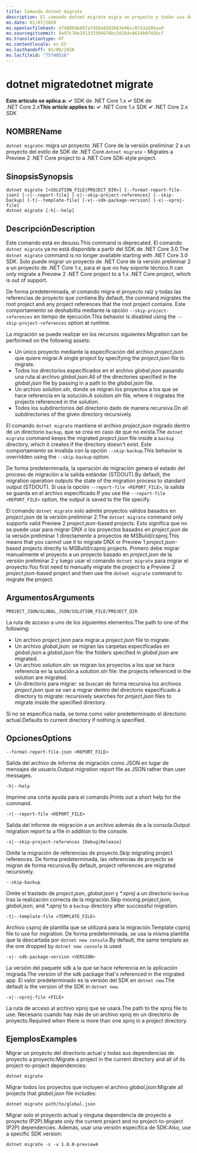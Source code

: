 ```yaml
---
title: Comando dotnet migrate
description: El comando dotnet migrate migra un proyecto y todas sus dependencias.
ms.date: 01/07/2020
ms.openlocfilehash: d746069b897a7458e0262663e96cc8743a586aa9
ms.sourcegitcommit: 9a97c76e141333394676bc5d264c6624b6f45bcf
ms.translationtype: HT
ms.contentlocale: es-ES
ms.lasthandoff: 01/08/2020
ms.locfileid: "75740516"
---
```

# <a name="dotnet-migrate"></a><span data-ttu-id="6bc69-103">dotnet migrate</span><span class="sxs-lookup"><span data-stu-id="6bc69-103">dotnet migrate</span></span>

<span data-ttu-id="6bc69-104">**Este artículo se aplica a: ✓** SDK de .NET Core 1.x **✓** SDK de .NET Core 2.x</span><span class="sxs-lookup"><span data-stu-id="6bc69-104">**This article applies to: ✓** .NET Core 1.x SDK **✓** .NET Core 2.x SDK</span></span>

## <a name="name"></a><span data-ttu-id="6bc69-105">NOMBRE</span><span class="sxs-lookup"><span data-stu-id="6bc69-105">Name</span></span>

<span data-ttu-id="6bc69-106">`dotnet migrate`: migra un proyecto .NET Core de la versión preliminar 2 a un proyecto del estilo de SDK de .NET Core.</span><span class="sxs-lookup"><span data-stu-id="6bc69-106">`dotnet migrate` - Migrates a Preview 2 .NET Core project to a .NET Core SDK-style project.</span></span>

## <a name="synopsis"></a><span data-ttu-id="6bc69-107">Sinopsis</span><span class="sxs-lookup"><span data-stu-id="6bc69-107">Synopsis</span></span>

```dotnetcli
dotnet migrate [<SOLUTION_FILE|PROJECT_DIR>] [--format-report-file-json] [-r|--report-file] [-s|--skip-project-references] [--skip-backup] [-t|--template-file] [-v|--sdk-package-version] [-x|--xproj-file]
dotnet migrate [-h|--help]
```

## <a name="description"></a><span data-ttu-id="6bc69-108">Descripción</span><span class="sxs-lookup"><span data-stu-id="6bc69-108">Description</span></span>

<span data-ttu-id="6bc69-109">Este comando está en desuso.</span><span class="sxs-lookup"><span data-stu-id="6bc69-109">This command is deprecated.</span></span> <span data-ttu-id="6bc69-110">El comando `dotnet migrate` ya no está disponible a partir del SDK de .NET Core 3.0.</span><span class="sxs-lookup"><span data-stu-id="6bc69-110">The `dotnet migrate` command is no longer available starting with .NET Core 3.0 SDK.</span></span> <span data-ttu-id="6bc69-111">Solo puede migrar un proyecto de .NET Core de la versión preliminar 2 a un proyecto de .NET Core 1.x, para el que no hay soporte técnico.</span><span class="sxs-lookup"><span data-stu-id="6bc69-111">It can only migrate a Preview 2 .NET Core project to a 1.x .NET Core project, which is out of support.</span></span>

<span data-ttu-id="6bc69-112">De forma predeterminada, el comando migra el proyecto raíz y todas las referencias de proyecto que contiene.</span><span class="sxs-lookup"><span data-stu-id="6bc69-112">By default, the command migrates the root project and any project references that the root project contains.</span></span> <span data-ttu-id="6bc69-113">Este comportamiento se deshabilita mediante la opción `--skip-project-references` en tiempo de ejecución.</span><span class="sxs-lookup"><span data-stu-id="6bc69-113">This behavior is disabled using the `--skip-project-references` option at runtime.</span></span>

<span data-ttu-id="6bc69-114">La migración se puede realizar en los recursos siguientes:</span><span class="sxs-lookup"><span data-stu-id="6bc69-114">Migration can be performed on the following assets:</span></span>

* <span data-ttu-id="6bc69-115">Un único proyecto mediante la especificación del archivo *project.json* que quiere migrar.</span><span class="sxs-lookup"><span data-stu-id="6bc69-115">A single project by specifying the *project.json* file to migrate.</span></span>
* <span data-ttu-id="6bc69-116">Todos los directorios especificados en el archivo *global.json* pasando una ruta al archivo *global.json*.</span><span class="sxs-lookup"><span data-stu-id="6bc69-116">All of the directories specified in the *global.json* file by passing in a path to the *global.json* file.</span></span>
* <span data-ttu-id="6bc69-117">Un archivo *solution.sln*, donde se migran los proyectos a los que se hace referencia en la solución.</span><span class="sxs-lookup"><span data-stu-id="6bc69-117">A *solution.sln* file, where it migrates the projects referenced in the solution.</span></span>
* <span data-ttu-id="6bc69-118">Todos los subdirectorios del directorio dado de manera recursiva.</span><span class="sxs-lookup"><span data-stu-id="6bc69-118">On all subdirectories of the given directory recursively.</span></span>

<span data-ttu-id="6bc69-119">El comando `dotnet migrate` mantiene el archivo *project.json* migrado dentro de un directorio `backup`, que se crea en caso de que no exista.</span><span class="sxs-lookup"><span data-stu-id="6bc69-119">The `dotnet migrate` command keeps the migrated *project.json* file inside a `backup` directory, which it creates if the directory doesn't exist.</span></span> <span data-ttu-id="6bc69-120">Este comportamiento se invalida con la opción `--skip-backup`.</span><span class="sxs-lookup"><span data-stu-id="6bc69-120">This behavior is overridden using the `--skip-backup` option.</span></span>

<span data-ttu-id="6bc69-121">De forma predeterminada, la operación de migración genera el estado del proceso de migración a la salida estándar (STDOUT).</span><span class="sxs-lookup"><span data-stu-id="6bc69-121">By default, the migration operation outputs the state of the migration process to standard output (STDOUT).</span></span> <span data-ttu-id="6bc69-122">Si usa la opción `--report-file <REPORT_FILE>`, la salida se guarda en el archivo especificado.</span><span class="sxs-lookup"><span data-stu-id="6bc69-122">If you use the `--report-file <REPORT_FILE>` option, the output is saved to the file specify.</span></span>

<span data-ttu-id="6bc69-123">El comando `dotnet migrate` solo admite proyectos válidos basados en *project.json* de la versión preliminar 2.</span><span class="sxs-lookup"><span data-stu-id="6bc69-123">The `dotnet migrate` command only supports valid Preview 2 *project.json*-based projects.</span></span> <span data-ttu-id="6bc69-124">Esto significa que no se puede usar para migrar DNX o los proyectos basados en *project.json* de la versión preliminar 1 directamente a proyectos de MSBuild/csproj.</span><span class="sxs-lookup"><span data-stu-id="6bc69-124">This means that you cannot use it to migrate DNX or Preview 1 *project.json*-based projects directly to MSBuild/csproj projects.</span></span> <span data-ttu-id="6bc69-125">Primero debe migrar manualmente el proyecto a un proyecto basado en *project.json* de la versión preliminar 2 y luego usar el comando `dotnet migrate` para migrar el proyecto.</span><span class="sxs-lookup"><span data-stu-id="6bc69-125">You first need to manually migrate the project to a Preview 2 *project.json*-based project and then use the `dotnet migrate` command to migrate the project.</span></span>

## <a name="arguments"></a><span data-ttu-id="6bc69-126">Argumentos</span><span class="sxs-lookup"><span data-stu-id="6bc69-126">Arguments</span></span>

`PROJECT_JSON/GLOBAL_JSON/SOLUTION_FILE/PROJECT_DIR`

<span data-ttu-id="6bc69-127">La ruta de acceso a uno de los siguientes elementos:</span><span class="sxs-lookup"><span data-stu-id="6bc69-127">The path to one of the following:</span></span>

* <span data-ttu-id="6bc69-128">Un archivo *project.json* para migrar.</span><span class="sxs-lookup"><span data-stu-id="6bc69-128">a *project.json* file to migrate.</span></span>
* <span data-ttu-id="6bc69-129">Un archivo *global.json*: se migran las carpetas especificadas en *global.json*.</span><span class="sxs-lookup"><span data-stu-id="6bc69-129">a *global.json* file: the folders specified in *global.json* are migrated.</span></span>
* <span data-ttu-id="6bc69-130">Un archivo *solution.sln*: se migran los proyectos a los que se hace referencia en la solución.</span><span class="sxs-lookup"><span data-stu-id="6bc69-130">a *solution.sln* file: the projects referenced in the solution are migrated.</span></span>
* <span data-ttu-id="6bc69-131">Un directorio para migrar: se buscan de forma recursiva los archivos *project.json* que se van a migrar dentro del directorio especificado.</span><span class="sxs-lookup"><span data-stu-id="6bc69-131">a directory to migrate: recursively searches for *project.json* files to migrate inside the specified directory.</span></span>

<span data-ttu-id="6bc69-132">Si no se especifica nada, se toma como valor predeterminado el directorio actual.</span><span class="sxs-lookup"><span data-stu-id="6bc69-132">Defaults to current directory if nothing is specified.</span></span>

## <a name="options"></a><span data-ttu-id="6bc69-133">Opciones</span><span class="sxs-lookup"><span data-stu-id="6bc69-133">Options</span></span>

`--format-report-file-json <REPORT_FILE>`

<span data-ttu-id="6bc69-134">Salida del archivo de informe de migración como JSON en lugar de mensajes de usuario.</span><span class="sxs-lookup"><span data-stu-id="6bc69-134">Output migration report file as JSON rather than user messages.</span></span>

`-h|--help`

<span data-ttu-id="6bc69-135">Imprime una corta ayuda para el comando.</span><span class="sxs-lookup"><span data-stu-id="6bc69-135">Prints out a short help for the command.</span></span>

`-r|--report-file <REPORT_FILE>`

<span data-ttu-id="6bc69-136">Salida del informe de migración a un archivo además de a la consola.</span><span class="sxs-lookup"><span data-stu-id="6bc69-136">Output migration report to a file in addition to the console.</span></span>

`-s|--skip-project-references [Debug|Release]`

<span data-ttu-id="6bc69-137">Omite la migración de referencias de proyecto.</span><span class="sxs-lookup"><span data-stu-id="6bc69-137">Skip migrating project references.</span></span> <span data-ttu-id="6bc69-138">De forma predeterminada, las referencias de proyecto se migran de forma recursiva.</span><span class="sxs-lookup"><span data-stu-id="6bc69-138">By default, project references are migrated recursively.</span></span>

`--skip-backup`

<span data-ttu-id="6bc69-139">Omite el traslado de *project.json*, *global.json* y *\*.xproj* a un directorio `backup` tras la realización correcta de la migración.</span><span class="sxs-lookup"><span data-stu-id="6bc69-139">Skip moving *project.json*, *global.json*, and *\*.xproj* to a `backup` directory after successful migration.</span></span>

`-t|--template-file <TEMPLATE_FILE>`

<span data-ttu-id="6bc69-140">Archivo csproj de plantilla que se utilizará para la migración.</span><span class="sxs-lookup"><span data-stu-id="6bc69-140">Template csproj file to use for migration.</span></span> <span data-ttu-id="6bc69-141">De forma predeterminada, se usa la misma plantilla que la descartada por `dotnet new console`.</span><span class="sxs-lookup"><span data-stu-id="6bc69-141">By default, the same template as the one dropped by `dotnet new console` is used.</span></span>

`-v|--sdk-package-version <VERSION>`

<span data-ttu-id="6bc69-142">La versión del paquete sdk a la que se hace referencia en la aplicación migrada.</span><span class="sxs-lookup"><span data-stu-id="6bc69-142">The version of the sdk package that's referenced in the migrated app.</span></span> <span data-ttu-id="6bc69-143">El valor predeterminado es la versión del SDK en `dotnet new`.</span><span class="sxs-lookup"><span data-stu-id="6bc69-143">The default is the version of the SDK in `dotnet new`.</span></span>

`-x|--xproj-file <FILE>`

<span data-ttu-id="6bc69-144">La ruta de acceso al archivo xproj que se usará.</span><span class="sxs-lookup"><span data-stu-id="6bc69-144">The path to the xproj file to use.</span></span> <span data-ttu-id="6bc69-145">Necesario cuando hay más de un archivo xproj en un directorio de proyecto.</span><span class="sxs-lookup"><span data-stu-id="6bc69-145">Required when there is more than one xproj in a project directory.</span></span>

## <a name="examples"></a><span data-ttu-id="6bc69-146">Ejemplos</span><span class="sxs-lookup"><span data-stu-id="6bc69-146">Examples</span></span>

<span data-ttu-id="6bc69-147">Migrar un proyecto del directorio actual y todas sus dependencias de proyecto a proyecto:</span><span class="sxs-lookup"><span data-stu-id="6bc69-147">Migrate a project in the current directory and all of its project-to-project dependencies:</span></span>

`dotnet migrate`

<span data-ttu-id="6bc69-148">Migrar todos los proyectos que incluyen el archivo *global.json*:</span><span class="sxs-lookup"><span data-stu-id="6bc69-148">Migrate all projects that *global.json* file includes:</span></span>

`dotnet migrate path/to/global.json`

<span data-ttu-id="6bc69-149">Migrar solo el proyecto actual y ninguna dependencia de proyecto a proyecto (P2P).</span><span class="sxs-lookup"><span data-stu-id="6bc69-149">Migrate only the current project and no project-to-project (P2P) dependencies.</span></span> <span data-ttu-id="6bc69-150">Además, usar una versión específica de SDK:</span><span class="sxs-lookup"><span data-stu-id="6bc69-150">Also, use a specific SDK version:</span></span>

`dotnet migrate -s -v 1.0.0-preview4`
